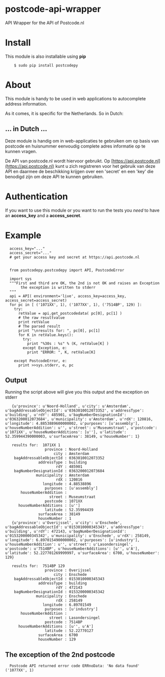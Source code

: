 postcode-api-wrapper
====================

API Wrapper for the API of Postcode.nl

Install
========
This module is also installable using **pip**

        $ sudo pip install postcodepy


About
==========

This module is handy to be used in web applications to autocomplete address information.

As it comes, it is specific for the Netherlands. So in Dutch:

## ... in Dutch ...
Deze module is handig om in web-applicaties te gebruiken om op basis van postcode en huisnummer eenvoudig complete adres informatie op te kunnen vragen.

De API van postcode.nl wordt hiervoor gebruikt. Op [https://api.postcode.nl](https://api.postcode.nl) kunt u zich registreren voor het gebruik van deze API en daarmee de beschikking krijgen over een 'secret' en een 'key' die benodigd zijn om deze API te kunnen gebruiken.

Authentication
==============
If you want to use this module or you want to run the tests you *need* to have
an **access_key** and a **access_secret**. 

Example
===========

      access_key="..."
      access_secret="..."
      # get your access key and secret at https://api.postcode.nl
      
      
      from postcodepy.postcodepy import API, PostcodeError
      
      import sys
      """First and third are OK, the 2nd is not OK and raises an Exception
           the exception is written to stderr
      """
      api = API( environment='live', access_key=access_key, access_secret=access_secret)
      for pc in [ ('1071XX', 1), ('1077XX', 1), ('7514BP', 129) ]:
        try:
          retValue = api.get_postcodedata( pc[0], pc[1] )
          # the raw resultvalue
          print retValue
          # The parsed result 
          print "\nresults for: ", pc[0], pc[1]
          for K in retValue.keys():
            try:
              print "%30s : %s" % (K, retValue[K] )
            except Exception, e:
              print "ERROR: ", K, retValue[K]
      
        except PostcodeError, e:
          print >>sys.stderr, e, pc
          
## Output

Running the script above will give you this output and the exception on stderr

       {u'province': u'Noord-Holland', u'city': u'Amsterdam', u'bagAddressableObjectId': u'0363010012073352', u'addressType': u'building', u'rdY': 485901, u'bagNumberDesignationId': u'0363200012073684', u'municipality': u'Amsterdam', u'rdX': 120816, u'longitude': 4.8853889600000002, u'purposes': [u'assembly'], u'houseNumberAddition': u'', u'street': u'Museumstraat', u'postcode': u'1071XX', u'houseNumberAdditions': [u''], u'latitude': 52.359944390000003, u'surfaceArea': 38149, u'houseNumber': 1}

       results for:  1071XX 1
                      province : Noord-Holland
                          city : Amsterdam
        bagAddressableObjectId : 0363010012073352
                   addressType : building
                           rdY : 485901
        bagNumberDesignationId : 0363200012073684
                  municipality : Amsterdam
                           rdX : 120816
                     longitude : 4.88538896
                      purposes : [u'assembly']
           houseNumberAddition :
                        street : Museumstraat
                      postcode : 1071XX
          houseNumberAdditions : [u'']
                      latitude : 52.35994439
                   surfaceArea : 38149
                   houseNumber : 1
       {u'province': u'Overijssel', u'city': u'Enschede', u'bagAddressableObjectId': u'0153010000345343', u'addressType': u'building', u'rdY': 472143, u'bagNumberDesignationId': u'0153200000345342', u'municipality': u'Enschede', u'rdX': 258149, u'longitude': 6.8970154900000002, u'purposes': [u'industry'], u'houseNumberAddition': u'', u'street': u'Lasondersingel', u'postcode': u'7514BP', u'houseNumberAdditions': [u'', u'A'], u'latitude': 52.227701269999997, u'surfaceArea': 6700, u'houseNumber': 129}

       results for:  7514BP 129
                      province : Overijssel
                          city : Enschede
        bagAddressableObjectId : 0153010000345343
                   addressType : building
                           rdY : 472143
        bagNumberDesignationId : 0153200000345342
                  municipality : Enschede
                           rdX : 258149
                     longitude : 6.89701549
                      purposes : [u'industry']
           houseNumberAddition :
                        street : Lasondersingel
                      postcode : 7514BP
          houseNumberAdditions : [u'', u'A']
                      latitude : 52.22770127
                   surfaceArea : 6700
                   houseNumber : 129

## The exception of the 2nd postcode

      Postcode API returned error code ERRnoData: 'No data found' ('1077XX', 1)
